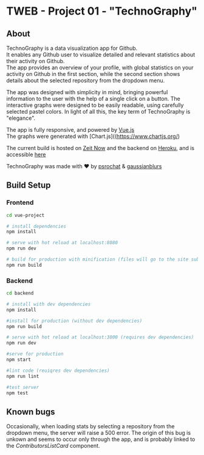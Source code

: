 # TWEB - Project 01 - "TechnoGraphy"

## About

TechnoGraphy is a data visualization app for Github.   
It enables any Github user to visualize detailed and relevant statistics about their activity on Github.   
The app provides an overview of your profile, with global statistics on your activity on Github in the first section, while the second section shows details about the selected repository from the dropdown menu.

The app was designed with simplicity in mind, bringing powerful information to the user with the help of a single click on a button. The interactive graphs were designed to be easily readable, using carefully selected pastel colors. In light of
all this, the key term of TechnoGraphy is "elegance".  

The app is fully responsive, and powered by [Vue.js](https://vuejs.org/)   
The graphs were generated with [Chart.js]((https://www.chartjs.org/)

The current build is hosted on [Zeit Now](https://zeit.co/now) and the backend on [Heroku](https://www.heroku.com/), and is accessible [here](https://technography-cimyyttbvv.now.sh/)

TechnoGraphy was made with ❤ by [psrochat](https://github.com/psrochat) & [gaussianblurs](https://github.com/gaussianblurs)

## Build Setup

### Frontend
``` bash
cd vue-project

# install dependencies
npm install

# serve with hot reload at localhost:8080
npm run dev

# build for production with minification (files will go to the site subfolder of the root directory)
npm run build
```

### Backend
``` bash
cd backend

# install with dev dependencies
npm install

#install for production (without dev dependencies)
npm run build

# serve with hot reload at localhost:3000 (requires dev dependencies)
npm run dev

#serve for production
npm start

#lint code (reuiqres dev dependencies)
npm run lint

#test server
npm test

```

## Known bugs
Occasionally, when loading stats by selecting a repository from the dropdown menu, the server will raise a 500 error. The origin of this bug is unkown and seems to occur only through the app, and is probably linked to the _ContributorsListCard_ component.
